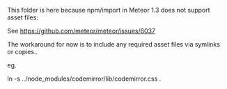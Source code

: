 This folder is here because npm/import in Meteor 1.3 does not support asset files:

See https://github.com/meteor/meteor/issues/6037

The workaround for now is to include any required asset files via symlinks or copies..

eg. 

ln -s ../node_modules/codemirror/lib/codemirror.css .